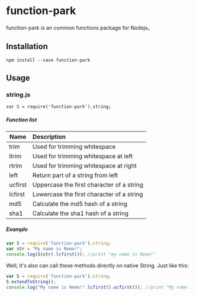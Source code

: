 function-park
=====

function-park is an common functions package for Nodejs。

## Installation

	npm install --save function-park

## Usage

### string.js

	var S = require('function-park').string;
	
##### Function list

| Name        | Description     |
| ----------- |:--------------- |
| trim        | Used for trimming whitespace |
| ltrim       | Used for trimming whitespace at left |
| rtrim       | Used for trimming whitespace at right |
| left        | Return part of a string from left |
| ucfirst     | Uppercase the first character of a string |
| lcfirst     | Lowercase the first character of a string |
| md5         | Calculate the md5 hash of a string |
| sha1        | Calculate the sha1 hash of a string |

##### Example

```javascript
var S = require('function-park').string;
var str = "My name is Nemo!";
console.log(S(str).lcfirst()); //print "my name is Nemo!"
```

Well, it's also can call these methods directly on native String. Just like this:

```javascript
var S = require('function-park').string;
S.extendToString();
console.log("My name is Nemo!".lcfirst().ucfirst()); //print "My name is Nemo!"
```

